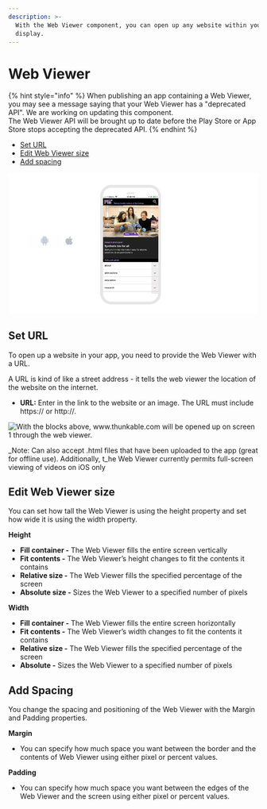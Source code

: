 ```yaml
---
description: >-
  With the Web Viewer component, you can open up any website within your app to
  display.
---
```


# Web Viewer

{% hint style="info" %}
When publishing an app containing a Web Viewer, you may see a message saying that your Web Viewer has a "deprecated API". We are working on updating this component.   
The Web Viewer API will be brought up to date before the Play Store or App Store stops accepting the deprecated API.
{% endhint %}

* [Set URL](web-viewer.md#set-url)
* [Edit Web Viewer size](web-viewer.md#edit-web-viewer-size)
* [Add spacing](web-viewer.md#add-spacing)

![](.gitbook/assets/web-viewer-fig-1.png)

## Set URL

To open up a website in your app, you need to provide  the Web Viewer with a URL. 

A URL is kind of like a street address - it tells the web viewer the location of the website on the internet.

* **URL:** Enter in the link to the website or an image. The URL must include https:// or http://. 

![With the blocks above, www.thunkable.com will be opened up on screen 1 through the web viewer.](https://lh3.googleusercontent.com/pq73qQKNcE8WrSuzlfxWegp-3PZHhi7nx2_5_I46yhSDwbuw0nHJfnciHrsv2fapyWIshJnhiT8wfzQOgvmcf7uX__pPl4i0EYDXyBYQLnndkdnzqo89ktouyJcEHtivRT_1X1Xz)

_Note: Can also accept .html files that have been uploaded to the app \(great for offline use\). Additionally, t_he Web Viewer currently permits full-screen viewing of videos on iOS only

## Edit Web Viewer size

You can set how tall the Web Viewer is using the height property and set how wide it is using the width property.

**Height**

* **Fill container -** The Web Viewer fills the entire screen vertically
* **Fit contents -** The Web Viewer’s height changes to fit the contents it contains
* **Relative size -** The Web Viewer fills the specified percentage of the screen
* **Absolute size -** Sizes the Web Viewer to a specified number of pixels

**Width**

* **Fill container -** The Web Viewer fills the entire screen horizontally
* **Fit contents -** The Web Viewer’s width changes to fit the contents it contains
* **Relative size -** The Web Viewer fills the specified percentage of the screen
* **Absolute -** Sizes the Web Viewer to a specified number of pixels

## Add Spacing

You change the spacing and positioning of the Web Viewer with the Margin and Padding properties. 

**Margin**

* You can specify how much space you want between the border and the contents of Web Viewer using either pixel or percent values.

**Padding**

* You can specify how much space you want between the edges of the Web Viewer and the screen using either pixel or percent values.


